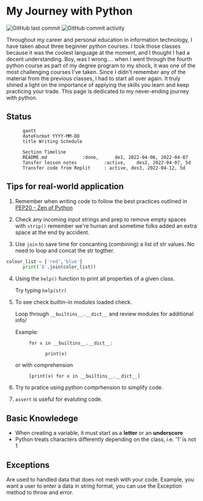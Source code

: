 # My Journey with Python
![GitHub last commit](https://img.shields.io/github/last-commit/ahmad-buhari/python-basics)
![GitHub commit activity](https://img.shields.io/github/commit-activity/m/ahmad-buhari/python-basics)

Throughout my career and personal education in information technology, I have taken about three beginner python courses. I took those classes because it was the coolest language at the moment, and I thought I had a decent understanding. Boy, was I wrong.... when I went through the fourth python course as part of my degree program to my shock, it was one of the most challenging courses I've taken. Since I didn't remember any of the material from the previous classes,  I had to start all over again. It truly shined a light on the importance of applying the skills you learn and keep practicing your trade. This page is dedicated to my never-ending journey with python.

## Status

```mermaid
      gantt
      dateFormat YYYY-MM-DD
      title Writing Schedule
      
      Section Timeline
      README.md             :done,      de1, 2022-04-06, 2022-04-07
      Tansfer lesson notes          :active,    des2, 2022-04-07, 5d
      Transfer code from Replit     : active, des3, 2022-04-12, 5d
```



## Tips for real-world application

1. Remember when writing code to follow the best practices outlined in [PEP20 - Zen of Python](https://peps.python.org/pep-0020/)

2. Check any incoming input strings and prep to remove empty spaces with `strip()` remember we're human and sometime folks added an extra space at the end by accident. 

3. Use `join` to save time for concanting (combining) a list of str values. No need to loop and concat the str togther.

     
```python
colour_list = ['red','blue']
      print('$'.join(color_list))
```   


4. Using the `help()` function to print all properties of a given class.

      Try typing `help(str)`


5. To see check builtin-in modules loaded check.

      Loop through `__builtins__.__dict__` and review modules for additional info/


      Example:

            for x in __builtins__.__dict__:
 
                  print(x)

      or with comprehension

            [print(x) for x in __builtins__.__dict__]

6. Try to pratice using python comprhension to simplify code.  

7. `assert` is useful for evaluting code. 




## Basic Knowledege
- When creating a variable, it must start as a **letter** or an **underscore**
- Python treats characters differently depending on the class, i.e. '1' is not 1


## Exceptions
Are used to handled data that does not mesh with your code. Example, you want a user to enter a data in string format, you can use the Exception method to throw and error.


